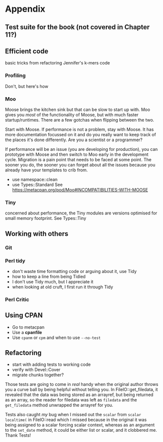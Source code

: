 # Appendix

## Test suite for the book (not covered in Chapter 11?)

## Efficient code

basic tricks from refactoring Jennifer's k-mers code

### Profiling

Don't, but here's how

### Moo

Moose brings the kitchen sink but that can be slow to start up with.
Moo gives you _most_ of the functionality of Moose, but with much
faster startup/runtimes. There are a few gotchas when flipping between the two.

Start with Moose. If performance is not a problem, stay with Moose.
It has more documentation focussed on it and do you really want to keep track
of the places it's done differently. Are you a scientist or a programmer?

If performance will be an issue (you are developing for production),
you can prototype with Moose and then switch to Moo early in the development
cycle. Migration is a pain point that needs to be faced at some point.
The sooner you do, the sooner you can forget about all the issues because
you already have your templates to crib from.

* use namespace::clean
* use Types::Standard
See https://metacpan.org/pod/Moo#INCOMPATIBILITIES-WITH-MOOSE

### Tiny

concerned about performance, the Tiny modules are versions optimised for small
memory footprint.
See Types::Tiny

## Working with others

### Git

### Perl tidy

* don't waste time formatting code or arguing about it, use Tidy
* how to keep a line from being Tidied
* I don't use Tidy much, but I appreciate it
* when looking at old cruft, I first run it through Tidy

### Perl Critic

## Using CPAN

* Go to metacpan
* Use a **cpanfile**
* Use `cpanm` or `cpm` and when to use `--no-test`

## Refactoring

* start with adding tests to working code
* verify with Devel::Cover
* migrate chunks together?

Those tests are going to come in _real_ handy when the original author throws you a
curve ball by being helpful without telling you. 
In FileIO::get_filedata, it revealed that the data was being stored as an arrayref,
but being returned as an array, so the reader for filedata was left as `filedata`
and the `get_filedata` method unwrapped the arrayref for you.

Tests also caught _my_ bug when I missed out the `scalar` from `scalar localtime(`
in FileIO::read which I missed because in the original it was being assigned to a scalar
forcing scalar context, whereas as an argument to the `set_date` method, it could
be either list or scalar, and it clobbered me. Thank Tests!
